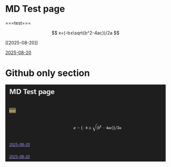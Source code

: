 # MD Test page


===test===

$$ x=(-b±\sqrt{b^2-4ac})/2a $$

[[2025-08-20]]

[2025-08-20](2025-08-20.md)


# Github only section

![Obsidian screenshot for comparison](image.png)
